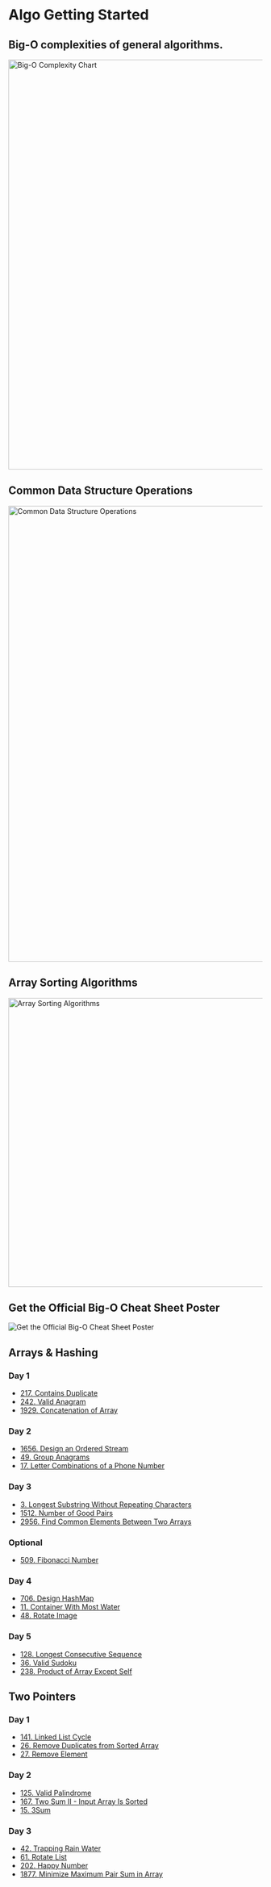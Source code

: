 # Algo Getting Started

## Big-O complexities of general algorithms.

<img width="813" alt="Big-O Complexity Chart" src="https://github.com/AlgoPrepOrg/leetcode/assets/73576438/2a9ebda5-e60c-459a-8f3b-720b3514ebb1">

## Common Data Structure Operations

<img width="904" alt="Common Data Structure Operations" src="https://github.com/AlgoPrepOrg/leetcode/assets/73576438/ca056934-e2c9-4c37-8817-aeb7f67d54a5">

## Array Sorting Algorithms

<img width="573" alt="Array Sorting Algorithms" src="https://github.com/AlgoPrepOrg/leetcode/assets/73576438/fc4b73de-f011-46d7-bda3-17ef11c061aa">

## Get the Official Big-O Cheat Sheet Poster

![Get the Official Big-O Cheat Sheet Poster](https://github.com/AlgoPrepOrg/leetcode/assets/73576438/cdd1f126-f5f0-4c85-bd1f-38afda8ee91a)



## Arrays & Hashing

### Day 1
- [217. Contains Duplicate](https://leetcode.com/problems/contains-duplicate/)
- [242. Valid Anagram](https://leetcode.com/problems/valid-anagram/)
- [1929. Concatenation of Array](https://leetcode.com/problems/concatenation-of-array/)

### Day 2

- [1656. Design an Ordered Stream](https://leetcode.com/problems/design-an-ordered-stream/)
- [49. Group Anagrams](https://leetcode.com/problems/group-anagrams/)
- [17. Letter Combinations of a Phone Number](https://leetcode.com/problems/letter-combinations-of-a-phone-number/)

### Day 3

- [3. Longest Substring Without Repeating Characters](https://leetcode.com/problems/longest-substring-without-repeating-characters/)
- [1512. Number of Good Pairs](https://leetcode.com/problems/number-of-good-pairs/)
- [2956. Find Common Elements Between Two Arrays](https://leetcode.com/problems/find-common-elements-between-two-arrays/)

### Optional
- [509. Fibonacci Number](https://leetcode.com/problems/fibonacci-number/)

### Day 4

- [706. Design HashMap](https://leetcode.com/problems/design-hashmap/)
- [11. Container With Most Water](https://leetcode.com/problems/container-with-most-water/)
- [48. Rotate Image](https://leetcode.com/problems/rotate-image/)

### Day 5

- [128. Longest Consecutive Sequence](https://leetcode.com/problems/longest-consecutive-sequence/)
- [36. Valid Sudoku](https://leetcode.com/problems/valid-sudoku/)
- [238. Product of Array Except Self](https://leetcode.com/problems/product-of-array-except-self/)

## Two Pointers

### Day 1
- [141. Linked List Cycle](https://leetcode.com/problems/linked-list-cycle/)
- [26. Remove Duplicates from Sorted Array](https://leetcode.com/problems/remove-duplicates-from-sorted-array/description/)
- [27. Remove Element](https://leetcode.com/problems/remove-element/description/)


### Day 2
- [125. Valid Palindrome](https://leetcode.com/problems/valid-palindrome/)
- [167. Two Sum II - Input Array Is Sorted](https://leetcode.com/problems/two-sum-ii-input-array-is-sorted)
- [15. 3Sum](https://leetcode.com/problems/3sum)

### Day 3
- [42. Trapping Rain Water](https://leetcode.com/problems/trapping-rain-water/)
- [61. Rotate List](https://leetcode.com/problems/rotate-list)
- [202. Happy Number](https://leetcode.com/problems/happy-number)
- [1877. Minimize Maximum Pair Sum in Array](https://leetcode.com/problems/minimize-maximum-pair-sum-in-array/)



